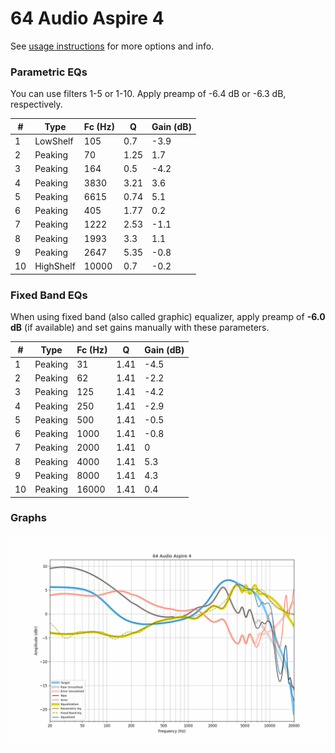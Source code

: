 # 64 Audio Aspire 4
See [usage instructions](https://github.com/jaakkopasanen/AutoEq#usage) for more options and info.

### Parametric EQs
You can use filters 1-5 or 1-10. Apply preamp of -6.4 dB or -6.3 dB, respectively.

|   # | Type      |   Fc (Hz) |    Q |   Gain (dB) |
|-----|-----------|-----------|------|-------------|
|   1 | LowShelf  |       105 | 0.7  |        -3.9 |
|   2 | Peaking   |        70 | 1.25 |         1.7 |
|   3 | Peaking   |       164 | 0.5  |        -4.2 |
|   4 | Peaking   |      3830 | 3.21 |         3.6 |
|   5 | Peaking   |      6615 | 0.74 |         5.1 |
|   6 | Peaking   |       405 | 1.77 |         0.2 |
|   7 | Peaking   |      1222 | 2.53 |        -1.1 |
|   8 | Peaking   |      1993 | 3.3  |         1.1 |
|   9 | Peaking   |      2647 | 5.35 |        -0.8 |
|  10 | HighShelf |     10000 | 0.7  |        -0.2 |

### Fixed Band EQs
When using fixed band (also called graphic) equalizer, apply preamp of **-6.0 dB** (if available) and set gains manually with these parameters.

|   # | Type    |   Fc (Hz) |    Q |   Gain (dB) |
|-----|---------|-----------|------|-------------|
|   1 | Peaking |        31 | 1.41 |        -4.5 |
|   2 | Peaking |        62 | 1.41 |        -2.2 |
|   3 | Peaking |       125 | 1.41 |        -4.2 |
|   4 | Peaking |       250 | 1.41 |        -2.9 |
|   5 | Peaking |       500 | 1.41 |        -0.5 |
|   6 | Peaking |      1000 | 1.41 |        -0.8 |
|   7 | Peaking |      2000 | 1.41 |         0   |
|   8 | Peaking |      4000 | 1.41 |         5.3 |
|   9 | Peaking |      8000 | 1.41 |         4.3 |
|  10 | Peaking |     16000 | 1.41 |         0.4 |

### Graphs
![](./64%20Audio%20Aspire%204.png)
